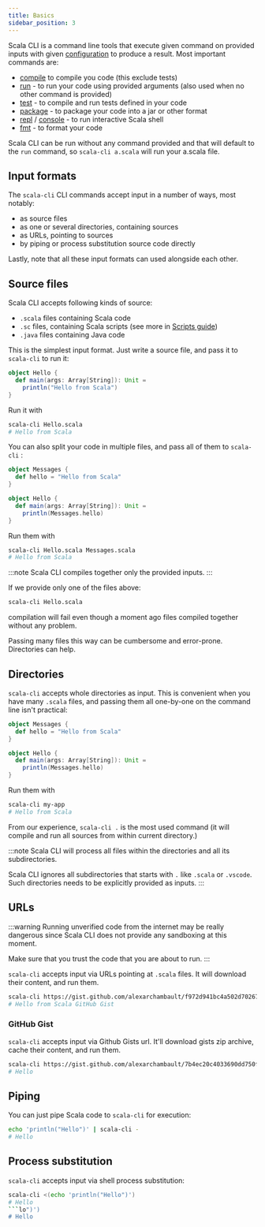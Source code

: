 ```yaml
---
title: Basics
sidebar_position: 3
---
```


Scala CLI is a command line tools that execute given command on provided inputs with given [configuration](../guides/configuration.md) to produce a result. Most important commands are:

  - [compile](./compile.md) to compile you code (this exclude tests)
  - [run](./run.md) - to run your code using provided arguments (also used when no other command is provided)
  - [test](./test.md) - to compile and run tests defined in your code
  - [package](./package.md) - to package your code into a jar or other format
  - [repl](./repl.md) / [console](./repl.md) - to run interactive Scala shell
  - [fmt](./fmt.md) - to format your code

Scala CLI can be run without any command provided and that will default to the `run` command, so `scala-cli a.scala` will run your a.scala file.

## Input formats

The `scala-cli` CLI commands accept input in a number of ways, most notably:
- as source files
- as one or several directories, containing sources
- as URLs, pointing to sources
- by piping or process substitution source code directly

Lastly, note that all these input formats can used alongside each other.

## Source files

Scala CLI accepts following kinds of source:
 - `.scala` files containing Scala code
 - `.sc` files, containing Scala scripts (see more in [Scripts guide](../guides/scripts.md))
 - `.java` files containing Java code

This is the simplest input format. Just write a source file, and pass it to
`scala-cli` to run it:

```scala title=Hello.scala
object Hello {
  def main(args: Array[String]): Unit =
    println("Hello from Scala")
}
```

Run it with
```bash
scala-cli Hello.scala
# Hello from Scala
```

You can also split your code in multiple files, and pass all of them to `scala-cli` :

```scala title=Messages.scala
object Messages {
  def hello = "Hello from Scala"
}
```

```scala title=Hello.scala
object Hello {
  def main(args: Array[String]): Unit =
    println(Messages.hello)
}
```

Run them with
```bash
scala-cli Hello.scala Messages.scala
# Hello from Scala
``` 

:::note
Scala CLI compiles together only the provided inputs.
:::

If we provide only one of the files above:

```bash fail
scala-cli Hello.scala
```

compilation will fail even though a moment ago files compiled together without any problem.

Passing many files this way can be cumbersome and error-prone. Directories can help.

## Directories

`scala-cli` accepts whole directories as input. This is convenient when you have many
`.scala` files, and passing them all one-by-one on the command line isn't practical:

```scala title=my-app/Messages.scala
object Messages {
  def hello = "Hello from Scala"
}
```

```scala title=my-app/Hello.scala
object Hello {
  def main(args: Array[String]): Unit =
    println(Messages.hello)
}
```

Run them with
```bash
scala-cli my-app
# Hello from Scala
```

From our experience, `scala-cli .` is the most used command (it will compile and run all sources from within current directory.)

:::note
Scala CLI will process all files within the directories and all its subdirectories.

Scala CLI ignores all subdirectories that starts with `.` like `.scala` or `.vscode`. Such directories needs to be explicitly provided as inputs.
:::
## URLs

:::warning
Running unverified code from the internet may be really dangerous since Scala CLI does not provide any sandboxing at this moment.

Make sure that you trust the code that you are about to run.
:::

`scala-cli` accepts input via URLs pointing at `.scala` files.
It will download their content, and run them.

```bash
scala-cli https://gist.github.com/alexarchambault/f972d941bc4a502d70267cfbbc4d6343/raw/2691c01984c9249936a625a42e29a822a357b0f6/Test.scala
# Hello from Scala GitHub Gist
```

### GitHub Gist

`scala-cli` accepts input via Github Gists url.
It'll download gists zip archive, cache their content, and run them.

```bash
scala-cli https://gist.github.com/alexarchambault/7b4ec20c4033690dd750ffd601e540ec
# Hello
```

## Piping

You can just pipe Scala code to `scala-cli` for execution:
```bash
echo 'println("Hello")' | scala-cli -
# Hello
```

## Process substitution

`scala-cli` accepts input via shell process substitution:
```bash
scala-cli <(echo 'println("Hello")')
# Hello
```lo")')
# Hello
```